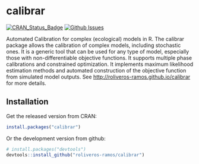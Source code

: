 # calibrar

[![CRAN_Status_Badge](http://www.r-pkg.org/badges/version/calibrar)](http://cran.r-project.org/package=calibrar)
[![Github Issues](http://githubbadges.herokuapp.com/roliveros-ramos/calibrar/issues.svg?style=flat-square)](https://github.com/roliveros-ramos/calibrar/issues)

Automated Calibration for complex (ecological) models in R. 
  The calibrar package allows the calibration of complex models, 
  including stochastic ones. It is a generic tool that can be used for 
  any type of model, especially those with non-differentiable objective functions. 
  It supports multiple phase calibrations and constrained optimization. 
  It implements maximum likelihood estimation methods and automated construction 
  of the objective function from simulated model outputs. 
  See <http://roliveros-ramos.github.io/calibrar> for more details.

## Installation

Get the released version from CRAN:

```R
install.packages("calibrar")
```

Or the development version from github:

```R
# install.packages("devtools")
devtools::install_github("roliveros-ramos/calibrar")
```

